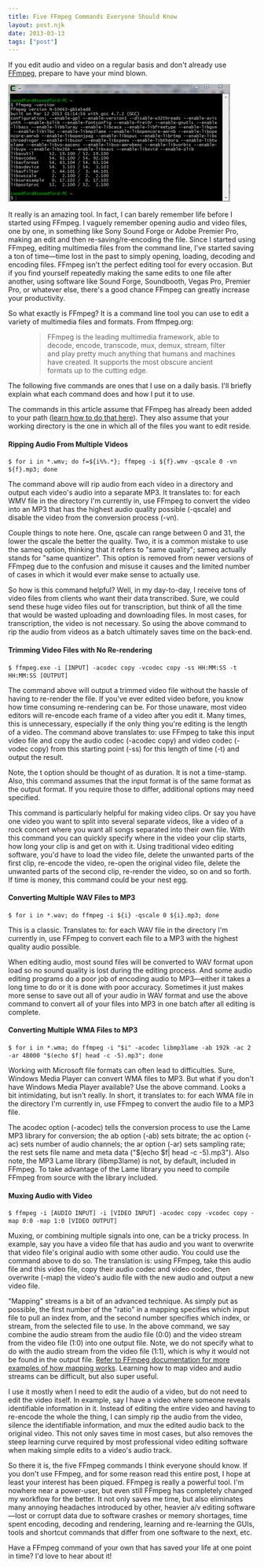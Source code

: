 ```yaml
---
title: Five FFmpeg Commands Everyone Should Know
layout: post.njk
date: 2013-03-13
tags: ["post"]
---
```


If you edit audio and video on a regular basis and don't already
use <a href="http://www.ffmpeg.org/" target="_blank" rel="noopener">FFmpeg</a>, prepare to have your mind blown.

<div class="text-center"><img class="mw-100 mb-4 shadow border" src="blog-fiveFFmpegCommands-001.png" alt="FFmpeg running from Cygwin command line"></div>

It really is an amazing tool. In fact, I can barely remember life before I started using FFmpeg. I vaguely remember 
opening audio and video files, one by one, in something like Sony Sound Forge or Adobe Premier Pro, making an edit and 
then re-saving/re-encoding the file. Since I started using FFmpeg, editing multimedia files from the command line, I've 
started saving a ton of time—time lost in the past to simply opening, loading, decoding and encoding files. FFmpeg isn't 
the perfect editing tool for every occasion. But if you find yourself repeatedly making the same edits to one file after 
another, using software like Sound Forge, Soundbooth, Vegas Pro, Premier Pro, or whatever else, there's a good chance 
FFmpeg can greatly increase your productivity.

So what exactly is FFmpeg? It is a command line tool you can use to edit a variety of multimedia files and formats. From
ffmpeg.org:

<figure class="bg-light p-3 rounded border">
  <blockquote class="blockquote fst-italic mb-0">
    <p class="small">
        FFmpeg is the leading multimedia framework, able to decode, encode, transcode, mux, demux, stream, filter and 
        play pretty much anything that humans and machines have created. It supports the most obscure ancient formats 
        up to the cutting edge.
    </p>
  </blockquote>
</figure>

The following five commands are ones that I use on a daily basis. I'll briefly explain what each command does and how I 
put it to use.

The commands in this article assume that FFmpeg has already been added to your
path (<a href="http://www.wikihow.com/Install-FFmpeg-on-Windows" target="_blank" rel="noopener">learn how to do that
here</a>). They also assume that your working directory is the one in which all of the files you want to edit reside.

<h4>Ripping Audio From Multiple Videos</h4>

<pre class="rounded-4 mb-3"><code class="language-java">$ for i in *.wmv; do f=${i%%.*}; ffmpeg -i ${f}.wmv -qscale 0 -vn ${f}.mp3; done</code></pre>

The command above will rip audio from each video in a directory and output each video's audio into a separate MP3. It
translates to: for each WMV file in the directory I'm currently in, use FFmpeg to convert the video into an MP3 that has
the highest audio quality possible (-qscale) and disable the video from the conversion process (-vn).

Couple things to note here. One, qscale can range between 0 and 31, the lower the qscale the better the quality. Two, it
is a common mistake to use the sameq option, thinking that it refers to "same quality"; sameq actually stands for "same
quantizer". This option is removed from newer versions of FFmpeg due to the confusion and misuse it causes and the
limited number of cases in which it would ever make sense to actually use.

So how is this command helpful? Well, in my day-to-day, I receive tons of video files from clients who want their data
transcribed. Sure, we could send these huge video files out for transcription, but think of all the time that would be
wasted uploading and downloading files. In most cases, for transcription, the video is not necessary. So using the above
command to rip the audio from videos as a batch ultimately saves time on the back-end.

<h4>Trimming Video Files with No Re-rendering</h4>

<pre class="rounded-4 mb-3"><code class="language-java">$ ffmpeg.exe -i [INPUT] -acodec copy -vcodec copy -ss HH:MM:SS -t HH:MM:SS [OUTPUT]</code></pre>

The command above will output a trimmed video file without the hassle of having to re-render the file. If you've ever
edited video before, you know how time consuming re-rendering can be. For those unaware, most video editors will
re-encode each frame of a video after you edit it. Many times, this is unnecessary, especially if the only thing you're
editing is the length of a video. The command above translates to: use FFmpeg to take this input video file and copy the
audio codec (-acodec copy) and video codec (-vodec copy) from this starting point (-ss) for this length of time (-t) and
output the result.

Note, the t option should be thought of as duration. It is not a time-stamp. Also, this command assumes that the input
format is of the same format as the output format. If you require those to differ, additional options may need
specified.

This command is particularly helpful for making video clips. Or say you have one video you want to split into several
separate videos, like a video of a rock concert where you want all songs separated into their own file. With this
command you can quickly specify where in the video your clip starts, how long your clip is and get on with it. Using
traditional video editing software, you'd have to load the video file, delete the unwanted parts of the first clip,
re-encode the video, re-open the original video file, delete the unwanted parts of the second clip, re-render the video,
so on and so forth. If time is money, this command could be your nest egg.

<h4>Converting Multiple WAV Files to MP3</h4>

<pre class="rounded-4 mb-3"><code class="language-java">$ for i in *.wav; do ffmpeg -i ${i} -qscale 0 ${i}.mp3; done</code></pre>

This is a classic. Translates to: for each WAV file in the directory I'm currently in, use FFmpeg to convert each file
to a MP3 with the highest quality audio possible.

When editing audio, most sound files will be converted to WAV format upon load so no sound quality is lost during the
editing process. And some audio editing programs do a poor job of encoding audio to MP3—either it takes a long time to
do or it is done with poor accuracy. Sometimes it just makes more sense to save out all of your audio in WAV format and
use the above command to convert all of your files into MP3 in one batch after all editing is complete.

<h4>Converting Multiple WMA Files to MP3</h4>

<pre class="rounded-4 mb-3"><code class="language-java">$ for i in *.wma; do ffmpeg -i "$i" -acodec libmp3lame -ab 192k -ac 2 -ar 48000 "$(echo $f| head -c -5).mp3"; done</code></pre>

Working with Microsoft file formats can often lead to difficulties. Sure, Windows Media Player can convert WMA files to
MP3. But what if you don't have Windows Media Player available? Use the above command. Looks a bit intimidating, but
isn't really. In short, it translates to: for each WMA file in the directory I'm currently in, use FFmpeg to convert the
audio file to a MP3 file.

The acodec option (-acodec) tells the conversion process to use the Lame MP3 library for conversion; the ab option (-ab)
sets bitrate; the ac option (-ac) sets number of audio channels; the ar option (-ar) sets sampling rate; the rest sets
file name and meta data ("$(echo $f| head -c -5).mp3"). Also note, the MP3 Lame library (libmp3lame) is not, by default,
included in FFmpeg. To take advantage of the Lame library you need to compile FFmpeg from source with the library
included.

<h4>Muxing Audio with Video</h4>

<pre class="rounded-4 mb-3"><code class="language-java">$ ffmpeg -i [AUDIO INPUT] -i [VIDEO INPUT] -acodec copy -vcodec copy -map 0:0 -map 1:0 [VIDEO OUTPUT]</code></pre>

Muxing, or combining multiple signals into one, can be a tricky process. In example, say you have a video file that has
audio and you want to overwrite that video file's original audio with some other audio. You could use the command above
to do so. The translation is: using FFmpeg, take this audio file and this video file, copy their audio codec and video
codec, then overwrite (-map) the video's audio file with the new audio and output a new video file.

"Mapping" streams is a bit of an advanced technique. As simply put as possible, the first number of the "ratio" in a
mapping specifies which input file to pull an index from, and the second number specifies which index, or stream, from
the selected file to use. In the above command, we say combine the audio stream from the audio file (0:0) and the video
stream from the video file (1:0) into one output file. Note, we do not specify what to do with the audio stream from the
video file (1:1), which is why it would not be found in the output
file. <a href="http://ffmpeg.org/ffmpeg.html" target="_blank" rel="noopener">Refer to FFmpeg documentation for more
examples of how mapping works</a>. Learning how to map video and audio streams can be difficult, but also super useful.

I use it mostly when I need to edit the audio of a video, but do not need to edit the video itself. In example, say I
have a video where someone reveals identifiable information in it. Instead of editing the entire video and having to
re-encode the whole the thing, I can simply rip the audio from the video, silence the identifiable information, and mux
the edited audio back to the original video. This not only saves time in most cases, but also removes the steep learning
curve required by most professional video editing software when making simple edits to a video's audio track.

So there it is, the five FFmpeg commands I think everyone should know. If you don't use FFmpeg, and for some reason read
this entire post, I hope at least your interest has been piqued. FFmpeg is really a powerful tool. I'm nowhere near a
power-user, but even still FFmpeg has completely changed my workflow for the better. It not only saves me time, but also
eliminates many annoying headaches introduced by other, heavier a/v editing software—lost or corrupt data due to
software crashes or memory shortages, time spent encoding, decoding and rendering, learning and re-learning the GUIs,
tools and shortcut commands that differ from one software to the next, etc.

Have a FFmpeg command of your own that has saved your life at one point in time? I'd love to hear about it!